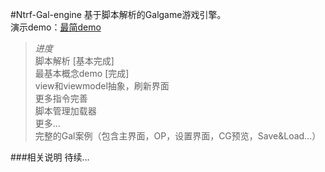 #Ntrf-Gal-engine
基于脚本解析的Galgame游戏引擎。  
演示demo：[最简demo](http://lenrinfvck.github.io/Ntrf-Gal-Engine/)

>*进度*  
>脚本解析 [基本完成]  
>最基本概念demo [完成]  
>view和viewmodel抽象，刷新界面  
>更多指令完善  
>脚本管理加载器  
>更多...  
>完整的Gal案例（包含主界面，OP，设置界面，CG预览，Save&Load...）  

###相关说明
待续...

